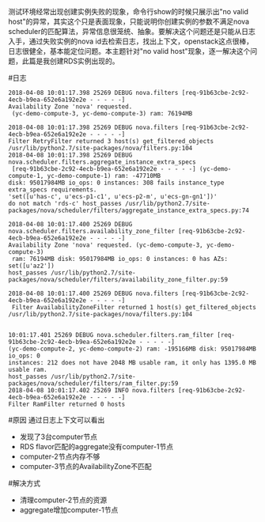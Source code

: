 测试环境经常出现创建实例失败的现象，命令行show的时候只展示出"no valid host"的异常，其实这个只是表面现象，只能说明你创建实例的参数不满足nova scheduler的匹配算法，异常信息很笼统、抽象。要解决这个问题还是只能从日志入手，通过失败实例的nova id去检索日志，找出上下文，openstack这点很棒，日志很健全，基本能定位问题。本主题针对"no valid host"现象，逐一解决这个问题，此篇是我创建RDS实例出现的。

#日志
```
2018-04-08 10:01:17.398 25269 DEBUG nova.filters [req-91b63cbe-2c92-4ecb-b9ea-652e6a192e2e - - - - -] 
Availability Zone 'nova' requested.
 (yc-demo-compute-3, yc-demo-compute-3) ram: 76194MB 

2018-04-08 10:01:17.398 25269 DEBUG nova.filters [req-91b63cbe-2c92-4ecb-b9ea-652e6a192e2e - - - - -] 
Filter RetryFilter returned 3 host(s) get_filtered_objects /usr/lib/python2.7/site-packages/nova/filters.py:104
2018-04-08 10:01:17.398 25269 DEBUG nova.scheduler.filters.aggregate_instance_extra_specs
 [req-91b63cbe-2c92-4ecb-b9ea-652e6a192e2e - - - - -] (yc-demo-compute-1, yc-demo-compute-1) ram: -47710MB 
disk: 95017984MB io_ops: 0 instances: 308 fails instance_type extra_specs requirements. 
'set([u'has-c', u'ecs-p1-c1', u'ecs-p2-m', u'ecs-gn-gn1'])' 
do not match 'rds-c' host_passes /usr/lib/python2.7/site-packages/nova/scheduler/filters/aggregate_instance_extra_specs.py:74

2018-04-08 10:01:17.400 25269 DEBUG nova.scheduler.filters.availability_zone_filter [req-91b63cbe-2c92-4ecb-b9ea-652e6a192e2e - - - - -] 
Availability Zone 'nova' requested. (yc-demo-compute-3, yc-demo-compute-3)
 ram: 76194MB disk: 95017984MB io_ops: 0 instances: 0 has AZs: set([u'az2']) 
host_passes /usr/lib/python2.7/site-packages/nova/scheduler/filters/availability_zone_filter.py:59

2018-04-08 10:01:17.400 25269 DEBUG nova.filters [req-91b63cbe-2c92-4ecb-b9ea-652e6a192e2e - - - - -]
 Filter AvailabilityZoneFilter returned 1 host(s) get_filtered_objects /usr/lib/python2.7/site-packages/nova/filters.py:104


10:01:17.401 25269 DEBUG nova.scheduler.filters.ram_filter [req-91b63cbe-2c92-4ecb-b9ea-652e6a192e2e - - - - -] 
(yc-demo-compute-2, yc-demo-compute-2) ram: -195166MB disk: 95017984MB io_ops: 0 
instances: 212 does not have 2048 MB usable ram, it only has 1395.0 MB usable ram. 
host_passes /usr/lib/python2.7/site-packages/nova/scheduler/filters/ram_filter.py:59
2018-04-08 10:01:17.402 25269 INFO nova.filters [req-91b63cbe-2c92-4ecb-b9ea-652e6a192e2e - - - - -] 
Filter RamFilter returned 0 hosts

```
#原因
通过日志上下文可以看出
- 发现了3台computer节点
- RDS flavor匹配的aggregate没有computer-1节点
- computer-2节点内存不够
- computer-3节点的AvailabilityZone不匹配

#解决方式
- 清理computer-2节点的资源
- aggregate增加computer-1节点
